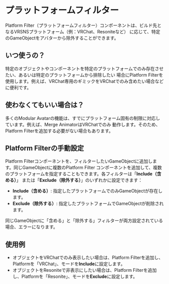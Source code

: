 # プラットフォームフィルター

Platform Filter（プラットフォームフィルター）コンポーネントは、ビルド先となるVRSNSプラットフォーム（例：VRChat、Resoniteなど）
に応じて、特定のGameObjectをアバターから除外することができます。

## いつ使うの？

特定のオブジェクトやコンポーネントを特定のプラットフォームでのみ存在させたい、あるいは特定のプラットフォームから排除したい
場合にPlatform Filterを使用します。例えば、VRChat専用のギミックをVRChatでのみ含めたい場合などに便利です。

## 使わなくてもいい場合は？

多くのModular Avatarの機能は、すでにプラットフォーム固有の制限に対応しています。例えば、Merge AnimatorはVRChatでのみ
動作します。そのため、Platform Filterを追加する必要がない場合もあります。

## Platform Filterの手動設定

Platform Filterコンポーネントを、フィルターしたいGameObjectに追加します。同じGameObjectに複数のPlatform Filter
コンポーネントを追加して、複数のプラットフォームを指定することもできます。各フィルターは「**Include（含める）**」
または「**Exclude（除外する）**」のいずれかに設定できます：

- **Include（含める）**: 指定したプラットフォームでのみGameObjectが存在します。
- **Exclude（除外する）**: 指定したプラットフォームでGameObjectが削除されます。

同じGameObjectに「含める」と「除外する」フィルターが両方設定されている場合、エラーになります。

## 使用例

- オブジェクトをVRChatでのみ表示したい場合は、Platform Filterを追加し、Platformを「VRChat」、モードを**Include**に設定します。
- オブジェクトをResoniteで非表示にしたい場合は、Platform Filterを追加し、Platformを「Resonite」、モードを**Exclude**に設定します。

